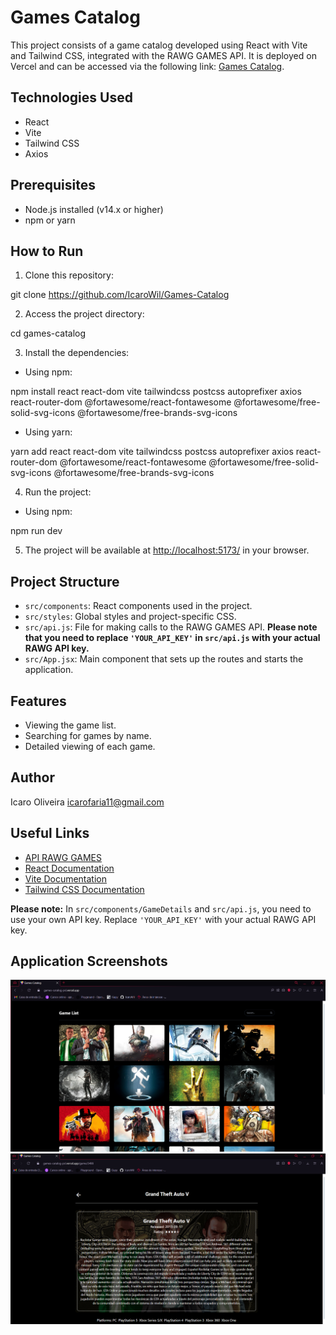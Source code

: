 # Games Catalog 

This project consists of a game catalog developed using React with Vite and Tailwind CSS, integrated with the RAWG GAMES API. It is deployed on Vercel and can be accessed via the following link: [Games Catalog](https://games-catalog-psi.vercel.app).

## Technologies Used

- React
- Vite
- Tailwind CSS
- Axios

## Prerequisites

- Node.js installed (v14.x or higher)
- npm or yarn

## How to Run

1. Clone this repository:

git clone https://github.com/IcaroWil/Games-Catalog

2. Access the project directory:

cd games-catalog


3. Install the dependencies:

- Using npm:

npm install react react-dom vite tailwindcss postcss autoprefixer axios react-router-dom @fortawesome/react-fontawesome @fortawesome/free-solid-svg-icons @fortawesome/free-brands-svg-icons

- Using yarn:

yarn add react react-dom vite tailwindcss postcss autoprefixer axios react-router-dom @fortawesome/react-fontawesome @fortawesome/free-solid-svg-icons @fortawesome/free-brands-svg-icons

4. Run the project:

- Using npm:

npm run dev


5. The project will be available at [http://localhost:5173/](http://localhost:5173/) in your browser.

## Project Structure

- `src/components`: React components used in the project.
- `src/styles`: Global styles and project-specific CSS.
- `src/api.js`: File for making calls to the RAWG GAMES API. **Please note that you need to replace `'YOUR_API_KEY'` in `src/api.js` with your  actual RAWG API key.**
- `src/App.jsx`: Main component that sets up the routes and starts the application.

## Features

- Viewing the game list.
- Searching for games by name.
- Detailed viewing of each game.

## Author

Icaro Oliveira <icarofaria11@gmail.com>

## Useful Links

- [API RAWG GAMES](https://rawg.io/apidocs)
- [React Documentation](https://reactjs.org/docs/getting-started.html)
- [Vite Documentation](https://vitejs.dev/guide/)
- [Tailwind CSS Documentation](https://tailwindcss.com/docs)

**Please note:** In `src/components/GameDetails` and `src/api.js`, you need to use your own API key. Replace `'YOUR_API_KEY'` with your actual RAWG API key.

## Application Screenshots

![Game List](screenshots/game_list.png)
![Game Details](screenshots/game_details.png)